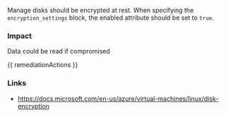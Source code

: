 
Manage disks should be encrypted at rest. When specifying the <code>encryption_settings</code> block, the enabled attribute should be set to <code>true</code>.

### Impact
Data could be read if compromised

<!-- DO NOT CHANGE -->
{{ remediationActions }}

### Links
- https://docs.microsoft.com/en-us/azure/virtual-machines/linux/disk-encryption
        